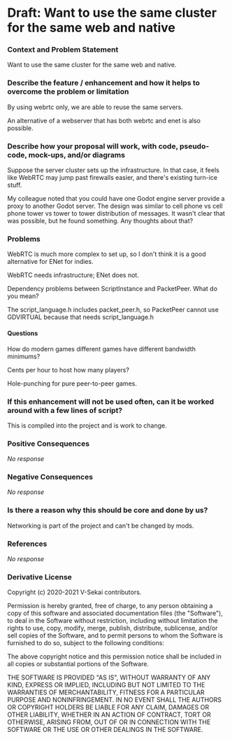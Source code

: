 # Draft: Want to use the same cluster for the same web and native

### Context and Problem Statement

Want to use the same cluster for the same web and native.

### Describe the feature / enhancement and how it helps to overcome the problem or limitation

By using webrtc only, we are able to reuse the same servers.

An alternative of a webserver that has both webrtc and enet is also possible.

### Describe how your proposal will work, with code, pseudo-code, mock-ups, and/or diagrams

Suppose the server cluster sets up the infrastructure. In that case, it feels like WebRTC may jump past firewalls easier, and there's existing turn-ice stuff.

My colleague noted that you could have one Godot engine server provide a proxy to another Godot server. The design was similar to cell phone vs cell phone tower vs tower to tower distribution of messages. It wasn't clear that was possible, but he found something. Any thoughts about that?

### Problems

WebRTC is much more complex to set up, so I don't think it is a good alternative for ENet for indies.

WebRTC needs infrastructure; ENet does not.

Dependency problems between ScriptInstance and PacketPeer. What do you mean?

The script_language.h includes packet_peer.h, so PacketPeer cannot use GDVIRTUAL because that needs script_language.h

#### Questions

How do modern games different games have different bandwidth minimums?

Cents per hour to host how many players?

Hole-punching for pure peer-to-peer games.

### If this enhancement will not be used often, can it be worked around with a few lines of script?

This is compiled into the project and is work to change.

### Positive Consequences

_No response_

### Negative Consequences

_No response_

### Is there a reason why this should be core and done by us?

Networking is part of the project and can't be changed by mods.

### References

_No response_

### Derivative License

Copyright (c) 2020-2021 V-Sekai contributors.

Permission is hereby granted, free of charge, to any person obtaining a copy
of this software and associated documentation files (the "Software"), to deal
in the Software without restriction, including without limitation the rights
to use, copy, modify, merge, publish, distribute, sublicense, and/or sell
copies of the Software, and to permit persons to whom the Software is
furnished to do so, subject to the following conditions:

The above copyright notice and this permission notice shall be included in all
copies or substantial portions of the Software.

THE SOFTWARE IS PROVIDED "AS IS", WITHOUT WARRANTY OF ANY KIND, EXPRESS OR
IMPLIED, INCLUDING BUT NOT LIMITED TO THE WARRANTIES OF MERCHANTABILITY,
FITNESS FOR A PARTICULAR PURPOSE AND NONINFRINGEMENT. IN NO EVENT SHALL THE
AUTHORS OR COPYRIGHT HOLDERS BE LIABLE FOR ANY CLAIM, DAMAGES OR OTHER
LIABILITY, WHETHER IN AN ACTION OF CONTRACT, TORT OR OTHERWISE, ARISING FROM,
OUT OF OR IN CONNECTION WITH THE SOFTWARE OR THE USE OR OTHER DEALINGS IN THE
SOFTWARE.
